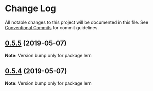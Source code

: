 # Change Log

All notable changes to this project will be documented in this file.
See [Conventional Commits](https://conventionalcommits.org) for commit guidelines.

## [0.5.5](https://github.com/Mattia46/lerna/compare/v0.5.4...v0.5.5) (2019-05-07)

**Note:** Version bump only for package lern





## [0.5.4](https://github.com/Mattia46/lerna/compare/v0.5.3...v0.5.4) (2019-05-07)

**Note:** Version bump only for package lern
